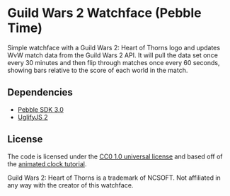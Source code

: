 # Guild Wars 2 Watchface (Pebble Time)

Simple watchface with a Guild Wars 2: Heart of Thorns logo and updates WvW match data from the Guild Wars 2 API. It will pull the data set once every 30 minutes and then flip through matches once
every 60 seconds, showing bars relative to the score of each world in the match.

## Dependencies

 * [Pebble SDK 3.0](http://developer.getpebble.com/sdk/)
 * [UglifyJS 2](https://github.com/mishoo/UglifyJS2)

## License

The code is licensed under the [CC0 1.0 universal license](LICENSE.md) and based off of the [animated clock tutorial](https://github.com/pebble-examples/ks-clock-face).

Guild Wars 2: Heart of Thorns is a trademark of NCSOFT. Not affiliated in any way with the creator of this watchface.